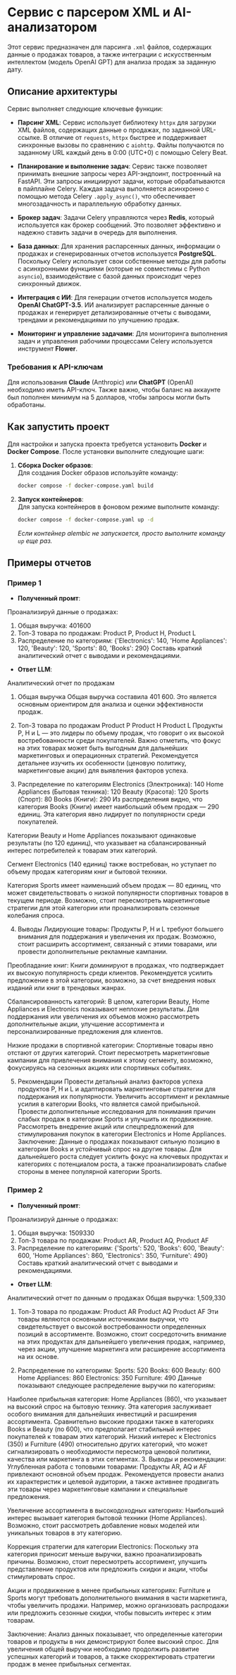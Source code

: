 # Сервис с парсером XML и AI-анализатором

Этот сервис предназначен для парсинга `.xml` файлов, содержащих данные о продажах товаров, а также интеграции с искусственным интеллектом (модель OpenAI GPT) для анализа продаж за заданную дату.

## Описание архитектуры

Сервис выполняет следующие ключевые функции:

- **Парсинг XML**: Сервис использует библиотеку `httpx` для загрузки XML файлов, содержащих данные о продажах, по заданной URL-ссылке. В отличие от `requests`, `httpx` быстрее и поддерживает синхронные вызовы по сравнению с `aiohttp`. Файлы получаются по заданному URL каждый день в 0:00 (UTC+0) с помощью Celery Beat.
  
- **Планирование и выполнение задач**: Сервис также позволяет принимать внешние запросы через API-эндпоинт, построенный на FastAPI. Эти запросы инициируют задачи, которые обрабатываются в пайплайне Celery. Каждая задача выполняется асинхронно с помощью метода Celery `.apply_async()`, что обеспечивает многозадачность и параллельную обработку данных.
  
- **Брокер задач**: Задачи Celery управляются через **Redis**, который используется как брокер сообщений. Это позволяет эффективно и надежно ставить задачи в очередь для выполнения.
  
- **База данных**: Для хранения распарсенных данных, информации о продажах и сгенерированных отчетов используется **PostgreSQL**. Поскольку Celery использует свои собственные методы для работы с асинхронными функциями (которые не совместимы с Python `asyncio`), взаимодействие с базой данных происходит через синхронный движок.
  
- **Интеграция с ИИ**: Для генерации отчетов используется модель **OpenAI ChatGPT-3.5**. ИИ анализирует распарсенные данные о продажах и генерирует детализированные отчеты с выводами, трендами и рекомендациями по улучшению продаж.
  
- **Мониторинг и управление задачами**: Для мониторинга выполнения задач и управления рабочими процессами Celery используется инструмент **Flower**.

### Требования к API-ключам
Для использования **Claude** (Anthropic) или **ChatGPT** (OpenAI) необходимо иметь API-ключ. Также важно, чтобы баланс на аккаунте был пополнен минимум на 5 долларов, чтобы запросы могли быть обработаны.

## Как запустить проект

Для настройки и запуска проекта требуется установить **Docker** и **Docker Compose**. После установки выполните следующие шаги:

1. **Сборка Docker образов**:  
   Для создания Docker образов используйте команду:
   ```bash
   docker compose -f docker-compose.yaml build
   ```

2. **Запуск контейнеров**:  
   Для запуска контейнеров в фоновом режиме выполните команду:
   ```bash
   docker compose -f docker-compose.yaml up -d
   ```

   _Если контейнер alembic не запускается, просто выполните команду `up` еще раз._

## Примеры отчетов

### Пример 1
* **Полученный промт**:

Проанализируй данные о продажах:
1. Общая выручка: 401600
2. Топ-3 товара по продажам: Product P, Product H, Product L
3. Распределение по категориям: {'Electronics': 140, 'Home Appliances': 120, 'Beauty': 120, 'Sports': 80, 'Books': 290}
Составь краткий аналитический отчет с выводами и рекомендациями.

* **Ответ LLM**:

Аналитический отчет по продажам
1. Общая выручка
Общая выручка составила 401 600. Это является основным ориентиром для анализа и оценки эффективности продаж.

2. Топ-3 товара по продажам
Product P
Product H
Product L
Продукты P, H и L — это лидеры по объему продаж, что говорит о их высокой востребованности среди покупателей. Важно отметить, что фокус на этих товарах может быть выгодным для дальнейших маркетинговых и операционных стратегий. Рекомендуется детальнее изучить их особенности (ценовую политику, маркетинговые акции) для выявления факторов успеха.

3. Распределение по категориям
Electronics (Электроника): 140
Home Appliances (Бытовая техника): 120
Beauty (Красота): 120
Sports (Спорт): 80
Books (Книги): 290
Из распределения видно, что категория Books (Книги) имеет наибольший объем продаж — 290 единиц. Эта категория явно лидирует по популярности среди покупателей.

Категории Beauty и Home Appliances показывают одинаковые результаты (по 120 единиц), что указывает на сбалансированный интерес потребителей к товарам этих категорий.

Сегмент Electronics (140 единиц) также востребован, но уступает по объему продаж категориям книг и бытовой техники.

Категория Sports имеет наименьший объем продаж — 80 единиц, что может свидетельствовать о низкой популярности спортивных товаров в текущем периоде. Возможно, стоит пересмотреть маркетинговые стратегии для этой категории или проанализировать сезонные колебания спроса.

4. Выводы
Лидирующие товары: Продукты P, H и L требуют большего внимания для поддержания и увеличения их продаж. Возможно, стоит расширить ассортимент, связанный с этими товарами, или провести дополнительные рекламные кампании.

Преобладание книг: Книги доминируют в продажах, что подтверждает их высокую популярность среди клиентов. Рекомендуется усилить предложение в этой категории, возможно, за счет внедрения новых изданий или книг в трендовых жанрах.

Сбалансированность категорий: В целом, категории Beauty, Home Appliances и Electronics показывают неплохие результаты. Для поддержания или увеличения их объемов можно рассмотреть дополнительные акции, улучшение ассортимента и персонализированные предложения для клиентов.

Низкие продажи в спортивной категории: Спортивные товары явно отстают от других категорий. Стоит пересмотреть маркетинговые кампании для привлечения внимания к этому сегменту, возможно, фокусируясь на сезонных акциях или спортивных событиях.

5. Рекомендации
Провести детальный анализ факторов успеха продуктов P, H и L и адаптировать маркетинговые стратегии для поддержания их популярности.
Увеличить ассортимент и рекламные усилия в категории Books, что является самой прибыльной.
Провести дополнительные исследования для понимания причин слабых продаж в категории Sports и улучшить их продвижение.
Рассмотреть внедрение акций или спецпредложений для стимулирования покупок в категории Electronics и Home Appliances.
Заключение: Данные о продажах показывают сильную позицию в категории Books и устойчивый спрос на другие товары. Для дальнейшего роста следует усилить фокус на ключевых продуктах и категориях с потенциалом роста, а также проанализировать слабые стороны в менее популярной категории Sports.

### Пример 2
* **Полученный промт**:

Проанализируй данные о продажах:
1. Общая выручка: 1509330
2. Топ-3 товара по продажам: Product AR, Product AQ, Product AF
3. Распределение по категориям: {'Sports': 520, 'Books': 600, 'Beauty': 600, 'Home Appliances': 860, 'Electronics': 350, 'Furniture': 490}
Составь краткий аналитический отчет с выводами и рекомендациями.

* **Ответ LLM**:

Аналитический отчет по данным о продажах
Общая выручка: 1,509,330

1. Топ-3 товара по продажам:
Product AR
Product AQ
Product AF
Эти товары являются основными источниками выручки, что свидетельствует о высокой востребованности определенных позиций в ассортименте. Возможно, стоит сосредоточить внимание на этих продуктах для дальнейшего увеличения продаж, например, через акции, улучшение маркетинга или расширение ассортимента на их основе.

2. Распределение по категориям:
Sports: 520
Books: 600
Beauty: 600
Home Appliances: 860
Electronics: 350
Furniture: 490
Данные показывают следующее распределение выручки по категориям:

Наиболее прибыльная категория: Home Appliances (860), что указывает на высокий спрос на бытовую технику. Эта категория заслуживает особого внимания для дальнейших инвестиций и расширения ассортимента.
Сравнительно высокие продажи также в категориях Books и Beauty (по 600), что предполагает стабильный интерес покупателей к товарам этих категорий.
Низкий интерес к Electronics (350) и Furniture (490) относительно других категорий, что может сигнализировать о необходимости пересмотра ценовой политики, качества или маркетинга в этих сегментах.
3. Выводы и рекомендации:
Углубленная работа с топовыми товарами: Продукты AR, AQ и AF привлекают основной объем продаж. Рекомендуется провести анализ их характеристик и целевой аудитории, а также активнее продвигать эти товары через маркетинговые кампании и специальные предложения.

Увеличение ассортимента в высокодоходных категориях: Наибольший интерес вызывает категория бытовой техники (Home Appliances). Возможно, стоит рассмотреть добавление новых моделей или уникальных товаров в эту категорию.

Коррекция стратегии для категории Electronics: Поскольку эта категория приносит меньше выручки, важно проанализировать причины. Возможно, стоит пересмотреть ассортимент, улучшить представление продуктов или предложить скидки и акции, чтобы стимулировать спрос.

Акции и продвижение в менее прибыльных категориях: Furniture и Sports могут требовать дополнительного внимания в части маркетинга, чтобы увеличить продажи. Например, можно организовать распродажи или предложить сезонные скидки, чтобы повысить интерес к этим товарам.

Заключение:
Анализ данных показывает, что определенные категории товаров и продукты в них демонстрируют более высокий спрос. Для увеличения общей выручки необходимо продолжить развитие успешных категорий и товаров, а также скорректировать стратегии продаж в менее прибыльных сегментах.

